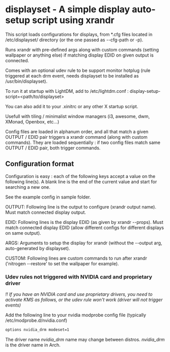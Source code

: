 # displayset - A simple display auto-setup script using xrandr

This script loads configurations for displays, from \*.cfg files located in /etc/displayset/ directory (or the one passed as --cfg-path or -p).

Runs xrandr with pre-defined args along with custom commands (setting wallpaper or anything else) if matching display EDID on given output is connected.

Comes with an optional udev rule to be support monitor hotplug (rule triggered at each drm event, needs displayset to be installed as /usr/bin/displayset). 

To run it at startup with LightDM, add to /etc/lightdm.conf :
display-setup-script=<path/to/displayset>

You can also add it to your .xinitrc or any other X startup script.

Usefull with tiling / minimalist window managers (i3, awesome, dwm, XMonad, Openbox, etc...)

Config files are loaded in alphanum order, and all that match a given OUTPUT / EDID pair triggers a xrandr command (along with custom commands). They are loaded sequentially : if two config files match same OUTPUT / EDID pair, both trigger commands.

## Configuration format

Configuration is easy : each of the following keys accept a value on the following line(s).
A blank line is the end of the current value and start for searching a new one.

See the example config in sample folder.

OUTPUT: Following line is the output to configure (xrandr output name).
Must match connected display output.

EDID: Following lines is the display EDID (as given by xrandr --props).
Must match connected display EDID (allow different configs for different displays on same output).

ARGS: Arguments to setup the display for xrandr (without the --output arg, auto-generated by displayset).

CUSTOM: Following lines are custom commands to run after xrandr ('nitrogen --restore' to set the wallpaper for example).

### Udev rules not triggered with NVIDIA card and proprietary driver

*!! If you have an NVIDIA card and use proprietary drivers, you need to activate KMS as follows, or the udev rule won't work (driver will not trigger events)*

Add the following line to your nvidia modprobe config file (typically /etc/modprobe.d/nvidia.conf)

``` bash
options nvidia_drm modeset=1
```
The driver name *nvidia_drm* name may change between distros. *nvidia_drm* is the driver name in Arch.

